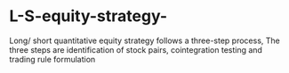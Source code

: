 # L-S-equity-strategy-
Long/ short quantitative equity strategy follows a three-step process, The three steps are identification of stock pairs, cointegration testing and trading rule formulation
